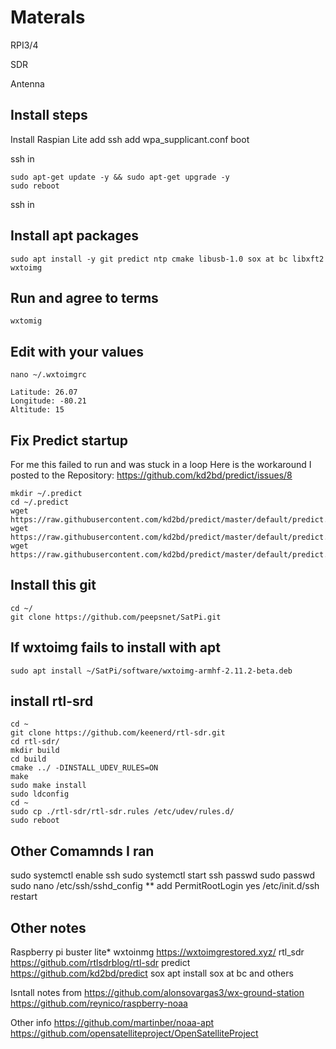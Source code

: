 # Materals 
RPI3/4

SDR

Antenna

## Install steps

Install Raspian Lite
add ssh
add wpa_supplicant.conf
boot

ssh in

```
sudo apt-get update -y && sudo apt-get upgrade -y
sudo reboot
```

ssh in

## Install apt packages
```
sudo apt install -y git predict ntp cmake libusb-1.0 sox at bc libxft2 wxtoimg
```

## Run and agree to terms
```
wxtomig
```

## Edit with your values
```
nano ~/.wxtoimgrc
```
```
Latitude: 26.07
Longitude: -80.21
Altitude: 15
```

## Fix Predict startup
For me this failed to run and was stuck in a loop
Here is the workaround I posted to the Repository: https://github.com/kd2bd/predict/issues/8
```
mkdir ~/.predict
cd ~/.predict
wget https://raw.githubusercontent.com/kd2bd/predict/master/default/predict.db
wget https://raw.githubusercontent.com/kd2bd/predict/master/default/predict.tle
wget https://raw.githubusercontent.com/kd2bd/predict/master/default/predict.qth
```

## Install this git
```
cd ~/
git clone https://github.com/peepsnet/SatPi.git
```

## If wxtoimg fails to install with apt
```
sudo apt install ~/SatPi/software/wxtoimg-armhf-2.11.2-beta.deb
```

## install rtl-srd
```
cd ~
git clone https://github.com/keenerd/rtl-sdr.git
cd rtl-sdr/
mkdir build
cd build
cmake ../ -DINSTALL_UDEV_RULES=ON
make
sudo make install
sudo ldconfig
cd ~
sudo cp ./rtl-sdr/rtl-sdr.rules /etc/udev/rules.d/
sudo reboot
```

## Other Comamnds I ran
sudo systemctl enable ssh
sudo systemctl start ssh
passwd
sudo passwd
sudo nano /etc/ssh/sshd_config
** add PermitRootLogin yes
/etc/init.d/ssh restart


## Other notes
Raspberry pi buster lite*
wxtoinmg https://wxtoimgrestored.xyz/
rtl_sdr https://github.com/rtlsdrblog/rtl-sdr
predict https://github.com/kd2bd/predict
sox apt install sox
at
bc
and others




Isntall notes from 
https://github.com/alonsovargas3/wx-ground-station
https://github.com/reynico/raspberry-noaa

Other info
https://github.com/martinber/noaa-apt
https://github.com/opensatelliteproject/OpenSatelliteProject

